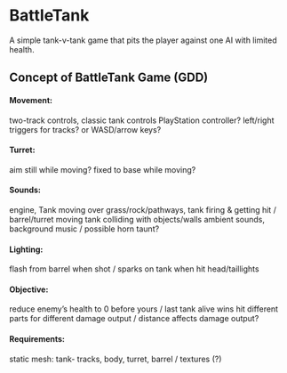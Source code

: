 # BattleTank
A simple tank-v-tank game that pits the player against one AI with limited health.

## Concept of BattleTank Game (GDD)
#### Movement:
two-track controls, classic tank controls
PlayStation controller? left/right triggers for tracks?
or WASD/arrow keys?
#### Turret:
aim still while moving? fixed to base while moving?
#### Sounds:
engine, Tank moving over grass/rock/pathways,
tank firing & getting hit / barrel/turret moving
tank colliding with objects/walls
ambient sounds, background music / possible horn taunt?
#### Lighting:
flash from barrel when shot / sparks on tank when hit
head/taillights
#### Objective:
reduce enemy’s health to 0 before yours / last tank alive wins
hit different parts for different damage output / distance affects damage output?
#### Requirements:
static mesh: tank- tracks, body, turret, barrel / textures (?)
